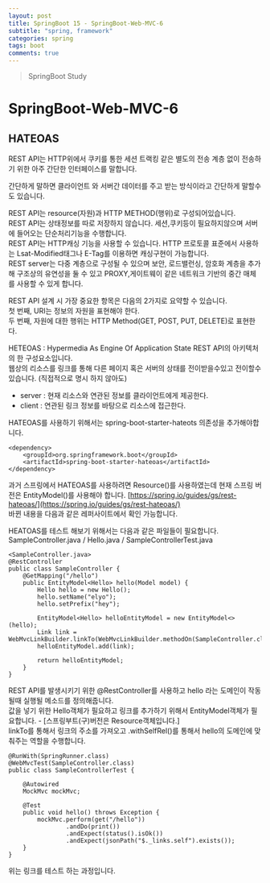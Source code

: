 ```yaml
---
layout: post
title: SpringBoot 15 - SpringBoot-Web-MVC-6
subtitle: "spring, framework"
categories: spring
tags: boot
comments: true
---
```

> SpringBoot Study

# SpringBoot-Web-MVC-6

## HATEOAS

  
  REST API는 HTTP위에서 쿠키를 통한 세션 트랙킹 같은 별도의 전송 계층 없이 전송하기 위한 아주 간단한 인터페이스를 말합니다.   

  간단하게 말하면 클라이언트 와 서버간 데이터를 주고 받는 방식이라고 간단하게 말할수도 있습니다. 

  REST API는 resource(자원)과 HTTP METHOD(행위)로 구성되어있습니다.   
  REST API는 상태정보를 따로 저장하지 않습니다. 세션,쿠키등이 필요하지않으며 서버에 들어오는 단순처리기능을 수행합니다.    
  REST API는 HTTP캐싱 기능을 사용할 수 있습니다. HTTP 프로토콜 표준에서 사용하는 Lsat-Modified태그나 E-Tag를 이용하면 캐싱구현이 가능합니다.   
  REST server는 다중 계층으로 구성될 수 있으며 보안, 로드밸런싱, 암호화 계층을 추가해 구조상의 유연성을 둘 수 있고 PROXY,게이트웨이 같은 네트워크 기반의 중간 매체를 사용할 수 있게 합니다.  

  REST API 설계 시 가장 중요한 항목은 다음의 2가지로 요약할 수 있습니다.   
    첫 번째, URI는 정보의 자원을 표현해야 한다.   
    두 번째, 자원에 대한 행위는 HTTP Method(GET, POST, PUT, DELETE)로 표현한다.    

  HETEOAS : Hypermedia As Engine Of Application State
    REST API의 아키텍처의 한 구성요소입니다.    
    웹상의 리소스를 링크를 통해 다른 페이지 혹은 서버의 상태를 전이받을수있고 전이할수있습니다. (직접적으로 명시 하지 않아도)
  
  * server : 현재 리소스와 연관된 정보를 클라이언트에게 제공한다.
  * client : 연관된 링크 정보를 바탕으로 리소스에 접근한다.

  HATEOAS를 사용하기 위해서는 spring-boot-starter-hateots 의존성을 추가해야합니다. 

  ```
  <dependency>
      <groupId>org.springframework.boot</groupId>
      <artifactId>spring-boot-starter-hateoas</artifactId>
  </dependency>
  ```

  과거 스프링에서 HATEOAS를 사용하려면 Resource()를 사용하였는데 현재 스프링 버전은 EntityModel()를 사용해야 합니다.
  [https://spring.io/guides/gs/rest-hateoas/](https://spring.io/guides/gs/rest-hateoas/)   
  바뀐 내용을 다음과 같은 레퍼사이트에서 확인 가능합니다.

  HEATOAS를 테스트 해보기 위해서는 다음과 같은 파일들이 필요합니다.   
  SampleController.java / Hello.java / SampleControllerTest.java   

  ```
  <SampleController.java>
  @RestController
  public class SampleController {
      @GetMapping("/hello")
      public EntityModel<Hello> hello(Model model) {
          Hello hello = new Hello();
          hello.setName("elyo");
          hello.setPrefix("hey");

          EntityModel<Hello> helloEntityModel = new EntityModel<>(hello);
          Link link = WebMvcLinkBuilder.linkTo(WebMvcLinkBuilder.methodOn(SampleController.class).hello(model)).withSelfRel();
          helloEntityModel.add(link);
                  
          return helloEntityModel;
      }
  }
  ```
  REST API를 발생시키기 위한 @RestController를 사용하고 hello 라는 도메인이 작동될때 실행될 메소드를 정의해줍니다.   
  값을 넣기 위한 Hello객체가 필요하고 링크를 추가하기 위해서 EntityModel객체가 필요합니다. - [스프링부트(구)버전은 Resource객체입니다.]   
  linkTo를 통해서 링크의 주소를 가져오고 .withSelfRel()를 통해서 hello의 도메인에 맞춰주는 역할을 수행합니다.    

  ```
  @RunWith(SpringRunner.class)
  @WebMvcTest(SampleController.class)
  public class SampleControllerTest {

      @Autowired
      MockMvc mockMvc;

      @Test
      public void hello() throws Exception {
          mockMvc.perform(get("/hello"))
                  .andDo(print())
                  .andExpect(status().isOk())
                  .andExpect(jsonPath("$._links.self").exists());
      }
  }
  ```   
  위는 링크를 테스트 하는 과정입니다. 






  

  
